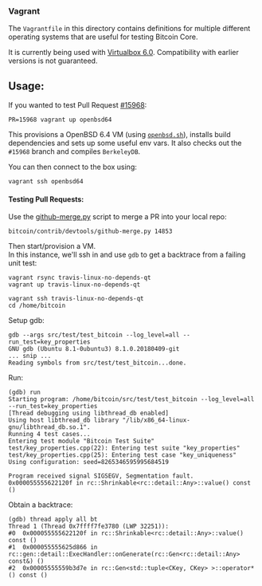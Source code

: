 ### Vagrant

The `Vagrantfile` in this directory contains definitions for multiple different operating systems that are useful for testing Bitcoin Core.

It is currently being used with [Virtualbox 6.0](https://www.virtualbox.org/). Compatibility with earlier versions is not guaranteed.

## Usage:

If you wanted to test Pull Request [#15968](https://github.com/bitcoin/bitcoin/pull/15968):

```shell
PR=15968 vagrant up openbsd64
```

This provisions a OpenBSD 6.4 VM (using [`openbsd.sh`](/vagrant/openbsd.sh)), installs build dependencies and sets up some useful env vars.
It also checks out the `#15968` branch and compiles `BerkeleyDB`.

You can then connect to the box using:
```shell
vagrant ssh openbsd64
```

#### Testing Pull Requests:

Use the [github-merge.py](https://github.com/bitcoin/bitcoin/blob/master/contrib/devtools/github-merge.py) script to merge a PR into your local repo:
```
bitcoin/contrib/devtools/github-merge.py 14853
```

Then start/provision a VM.  
In this instance, we'll ssh in and use `gdb` to get a backtrace from a failing unit test:
```
vagrant rsync travis-linux-no-depends-qt
vagrant up travis-linux-no-depends-qt

vagrant ssh travis-linux-no-depends-qt
cd /home/bitcoin
```

Setup gdb:
```shell
gdb --args src/test/test_bitcoin --log_level=all --run_test=key_properties
GNU gdb (Ubuntu 8.1-0ubuntu3) 8.1.0.20180409-git
... snip ...
Reading symbols from src/test/test_bitcoin...done.
```

Run:
```shell
(gdb) run
Starting program: /home/bitcoin/src/test/test_bitcoin --log_level=all --run_test=key_properties
[Thread debugging using libthread_db enabled]
Using host libthread_db library "/lib/x86_64-linux-gnu/libthread_db.so.1".
Running 4 test cases...
Entering test module "Bitcoin Test Suite"
test/key_properties.cpp(22): Entering test suite "key_properties"
test/key_properties.cpp(25): Entering test case "key_uniqueness"
Using configuration: seed=8265346595995684519

Program received signal SIGSEGV, Segmentation fault.
0x000055555622120f in rc::Shrinkable<rc::detail::Any>::value() const ()
```

Obtain a backtrace:
```shell
(gdb) thread apply all bt
Thread 1 (Thread 0x7ffff7fe3780 (LWP 32251)):
#0  0x000055555622120f in rc::Shrinkable<rc::detail::Any>::value() const ()
#1  0x000055555625d866 in rc::gen::detail::ExecHandler::onGenerate(rc::Gen<rc::detail::Any> const&) ()
#2  0x00005555559b3d7e in rc::Gen<std::tuple<CKey, CKey> >::operator*() const ()
```
